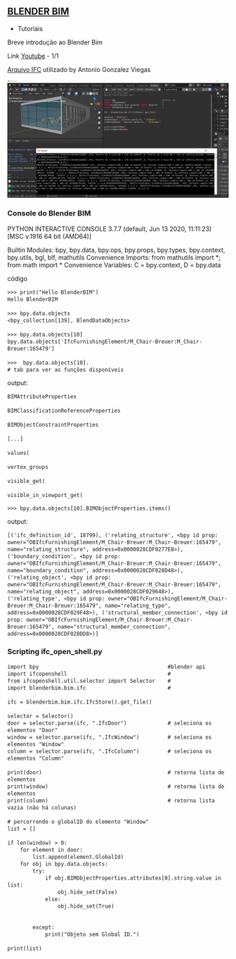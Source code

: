 ## [BLENDER BIM](https://blenderbim.org/)

- Tutoriais

Breve introdução ao Blender Bim

Link [Youtube](https://www.youtube.com/watch?v=AH4o5CzBV5Y) - 1/1

[Arquivo IFC](https://drive.google.com/drive/folders/1wXLaf1wPaWzfEwWzu7kNTdJoOUqU6K0E) utilizado by Antonio Gonzalez Viegas

![](blenderBIM.png)

### Console do Blender BIM

PYTHON INTERACTIVE CONSOLE 3.7.7 (default, Jun 13 2020, 11:11:23) [MSC v.1916 64 bit (AMD64)]

Builtin Modules:       bpy, bpy.data, bpy.ops, bpy.props, bpy.types, bpy.context, bpy.utils, bgl, blf, mathutils
Convenience Imports:   from mathutils import *; from math import *
Convenience Variables: C = bpy.context, D = bpy.data

código

```
>>> print("Hello BlenderBIM")
Hello BlenderBIM

>>> bpy.data.objects
<bpy_collection[139], BlendDataObjects>

>>> bpy.data.objects[10]
bpy.data.objects['IfcFurnishingElement/M_Chair-Breuer:M_Chair-Breuer:165479']

>>>  bpy.data.objects[10].                                                    # tab para ver as funções disponíveis
```


 



output:

```
BIMAttributeProperties
                          
BIMClassificationReferenceProperties
                          
BIMObjectConstraintProperties
                          
[...]
                          
values(

vertex_groups
                          
visible_get(
                          
visible_in_viewport_get(
```
                    



```
>>> bpy.data.objects[10].BIMObjectProperties.items()
```

output:

```
[('ifc_definition_id', 18799), ('relating_structure', <bpy id prop: owner="OBIfcFurnishingElement/M_Chair-Breuer:M_Chair-Breuer:165479", name="relating_structure", address=0x0000028CDF0277E8>), ('boundary_condition', <bpy id prop: owner="OBIfcFurnishingElement/M_Chair-Breuer:M_Chair-Breuer:165479", name="boundary_condition", address=0x0000028CDF028D48>), ('relating_object', <bpy id prop: owner="OBIfcFurnishingElement/M_Chair-Breuer:M_Chair-Breuer:165479", name="relating_object", address=0x0000028CDF029648>), ('relating_type', <bpy id prop: owner="OBIfcFurnishingElement/M_Chair-Breuer:M_Chair-Breuer:165479", name="relating_type", address=0x0000028CDF029F48>), ('structural_member_connection', <bpy id prop: owner="OBIfcFurnishingElement/M_Chair-Breuer:M_Chair-Breuer:165479", name="structural_member_connection", address=0x0000028CDF028DD8>)]
```

  

### Scripting ifc_open_shell.py


```
import bpy                                         #blender api
import ifcopenshell                                #
from ifcopenshell.util.selector import Selector    #
import blenderbim.bim.ifc                          #

ifc = blenderbim.bim.ifc.IfcStore().get_file()

selector = Selector()
door = selector.parse(ifc, ".IfcDoor")             # seleciona os elementos "Door"
window = selector.parse(ifc, ".IfcWindow")         # seleciona os elementos "Window"
column = selector.parse(ifc, ".IfcColumn")         # seleciona os elementos "Column"

print(door)                                        # retorna lista de elementos
print(window)                                      # retorma lista de elementos
print(column)                                      # retorna lista vazia (não há colunas)

# percorrendo o globalID do elemento "Window"
list = []

if len(window) > 0:
    for element in door:
        list.append(element.GlobalId)
    for obj in bpy.data.objects:
        try:
            if obj.BIMObjectProperties.attributes[0].string.value in list:
                obj.hide_set(False)            
            else:
                obj.hide_set(True)            
           
        
        except:
            print("Objeto sem Global ID.")

print(list)
```


